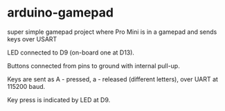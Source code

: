 # arduino-gamepad
super simple gamepad project where Pro Mini is in a gamepad and sends keys over USART

LED connected to D9 (on-board one at D13).

Buttons connected from pins to ground with internal pull-up.

Keys are sent as A - pressed, a - released (different letters), over UART at 115200 baud.

Key press is indicated by LED at D9.

